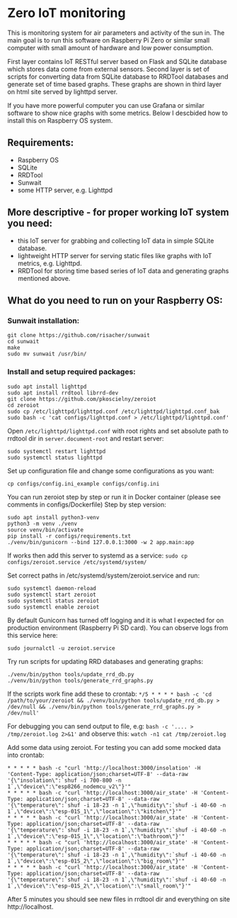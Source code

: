 # Zero IoT monitoring

This is monitoring system for air parameters and activity of the sun in.
The main goal is to run this software on Raspberry Pi Zero or similar small computer with small amount of hardware and low power consumption.

First layer contains IoT RESTful server based on Flask and SQLite database which stores data come from external sensors.
Second layer is set of scripts for converting data from SQLite database to RRDTool databases and generate set of time based graphs.
These graphs are shown in third layer on html site served by lighttpd server.

If you have more powerful computer you can use Grafana or similar software to show nice graphs with some metrics.
Below I descbided how to install this on Raspberry OS system.

## Requirements:
- Raspberry OS 
- SQLite
- RRDTool
- Sunwait
- some HTTP server, e.g. Lighttpd

## More descriptive - for proper working IoT system you need:
- this IoT server for grabbing and collecting IoT data in simple SQLite database.
- lightweight HTTP server for serving static files like graphs with IoT metrics, e.g. Lighttpd.
- RRDTool for storing time based series of IoT data and generating graphs mentioned above.

## What do you need to run on your Raspberry OS:

### Sunwait installation:
```
git clone https://github.com/risacher/sunwait
cd sunwait
make
sudo mv sunwait /usr/bin/
```

### Install and setup required packages:
```
sudo apt install lighttpd
sudo apt install rrdtool librrd-dev
git clone https://github.com/pkoscielny/zeroiot
cd zeroiot
sudo cp /etc/lighttpd/lighttpd.conf /etc/lighttpd/lighttpd.conf_bak
sudo bash -c 'cat configs/lighttpd.conf > /etc/lighttpd/lighttpd.conf'
```

Open `/etc/lighttpd/lighttpd.conf` with root rights and set absolute path to rrdtool dir in `server.document-root` and restart server:
```
sudo systemctl restart lighttpd
sudo systemctl status lighttpd
```

Set up configuration file and change some configurations as you want:
```
cp configs/config.ini_example configs/config.ini 
```
  
You can run zeroiot step by step or run it in Docker container (please see comments in configs/Dockerfile)
Step by step version:
```
sudo apt install python3-venv
python3 -m venv ./venv
source venv/bin/activate
pip install -r configs/requirements.txt
./venv/bin/gunicorn --bind 127.0.0.1:3000 -w 2 app.main:app
```

If works then add this server to systemd as a service:
`sudo cp configs/zeroiot.service /etc/systemd/system/`

Set correct paths in /etc/systemd/system/zeroiot.service and run:
```
sudo systemctl daemon-reload
sudo systemctl start zeroiot
sudo systemctl status zeroiot
sudo systemctl enable zeroiot
```

By default Gunicorn has turned off logging and it is what I expected for on production environment (Raspberry Pi SD card).
You can observe logs from this service here:
```
sudo journalctl -u zeroiot.service
```

Try run scripts for updating RRD databases and generating graphs:
```
./venv/bin/python tools/update_rrd_db.py 
./venv/bin/python tools/generate_rrd_graphs.py  
```

If the scripts work fine add these to crontab:
`*/5 * * * * bash -c 'cd /path/to/your/zeroiot && ./venv/bin/python tools/update_rrd_db.py > /dev/null && ./venv/bin/python tools/generate_rrd_graphs.py > /dev/null'`

For debugging you can send output to file, e.g: `bash -c '.... > /tmp/zeroiot.log 2>&1'` and observe this:
`watch -n1 cat /tmp/zeroiot.log`

Add some data using zeroiot. For testing you can add some mocked data into crontab:
```
* * * * * bash -c "curl 'http://localhost:3000/insolation' -H 'Content-Type: application/json;charset=UTF-8' --data-raw '{\"insolation\":`shuf -i 700-800 -n 1`,\"device\":\"esp8266_nodemcu_v2\"}'"
* * * * * bash -c "curl 'http://localhost:3000/air_state' -H 'Content-Type: application/json;charset=UTF-8' --data-raw '{\"temperature\":`shuf -i 18-23 -n 1`,\"humidity\":`shuf -i 40-60 -n 1`,\"device\":\"esp-01S_1\",\"location\":\"kitchen\"}'"
* * * * * bash -c "curl 'http://localhost:3000/air_state' -H 'Content-Type: application/json;charset=UTF-8' --data-raw '{\"temperature\":`shuf -i 18-23 -n 1`,\"humidity\":`shuf -i 40-60 -n 1`,\"device\":\"esp-01S_1\",\"location\":\"bathroom\"}'"
* * * * * bash -c "curl 'http://localhost:3000/air_state' -H 'Content-Type: application/json;charset=UTF-8' --data-raw '{\"temperature\":`shuf -i 18-23 -n 1`,\"humidity\":`shuf -i 40-60 -n 1`,\"device\":\"esp-01S_2\",\"location\":\"big_room\"}'"
* * * * * bash -c "curl 'http://localhost:3000/air_state' -H 'Content-Type: application/json;charset=UTF-8' --data-raw '{\"temperature\":`shuf -i 18-23 -n 1`,\"humidity\":`shuf -i 40-60 -n 1`,\"device\":\"esp-01S_2\",\"location\":\"small_room\"}'"
```

After 5 minutes you should see new files in rrdtool dir and everything on site http://localhost.



